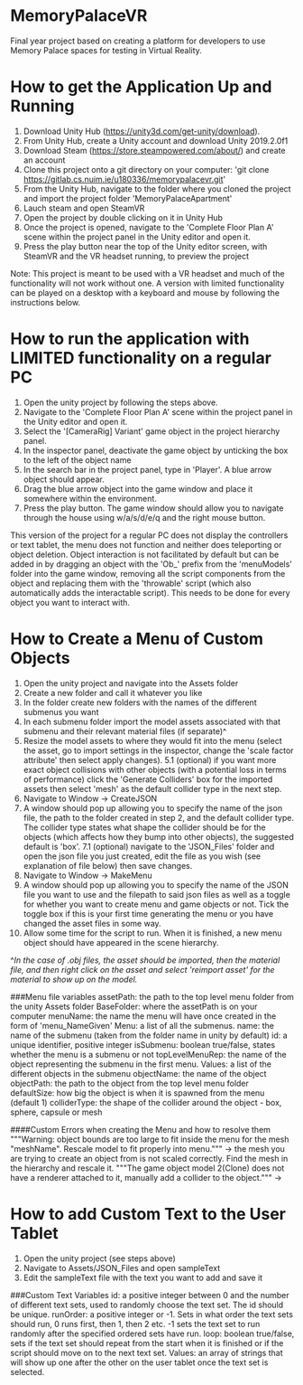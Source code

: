 # MemoryPalaceVR

Final year project based on creating a platform for developers to use Memory Palace spaces for testing in Virtual Reality.

# How to get the Application Up and Running
1. Download Unity Hub (https://unity3d.com/get-unity/download).
2. From Unity Hub, create a Unity account and download Unity 2019.2.0f1
3. Download Steam (https://store.steampowered.com/about/) and create an account
4. Clone this project onto a git directory on your computer: 'git clone https://gitlab.cs.nuim.ie/u180336/memorypalacevr.git'
5. From the Unity Hub, navigate to the folder where you cloned the project and import the project folder 'MemoryPalaceApartment'
6. Lauch steam and open SteamVR
7. Open the project by double clicking on it in Unity Hub
8. Once the project is opened, navigate to the 'Complete Floor Plan A' scene within the project panel in the Unity editor and open it.
9. Press the play button near the top of the Unity editor screen, with SteamVR and the VR headset running, to preview the project

Note: This project is meant to be used with a VR headset and much of the functionality will not work without one. 
A version with limited functionality can be played on a desktop with a keyboard and mouse by following the instructions below.

# How to run the application with LIMITED functionality on a regular PC
1. Open the unity project by following the steps above.
2. Navigate to the 'Complete Floor Plan A' scene within the project panel in the Unity editor and open it.
3. Select the '[CameraRig] Variant' game object in the project hierarchy panel.
4. In the inspector panel, deactivate the game object by unticking the box to the left of the object name
5. In the search bar in the project panel, type in 'Player'. A blue arrow object should appear.
6. Drag the blue arrow object into the game window and place it somewhere within the environment.
7. Press the play button. The game window should allow you to navigate through the house using w/a/s/d/e/q and the right mouse button.

This version of the project for a regular PC does not display the controllers or text tablet, the menu does not function and neither does teleporting or object deletion.
Object interaction is not facilitated by default but can be added in by dragging an object with the 'Ob_' prefix from the 'menuModels' folder into the game window, 
removing all the script components from the object and replacing them with the 'throwable' script (which also automatically adds the interactable script).
This needs to be done for every object you want to interact with.

# How to Create a Menu of Custom Objects
1. Open the unity project and navigate into the Assets folder
2. Create a new folder and call it whatever you like
3. In the folder create new folders with the names of the different submenus you want
4. In each submenu folder import the model assets associated with that submenu and their relevant material files (if separate)^
5. Resize the model assets to where they would fit into the menu (select the asset, go to import settings in the inspector, change the 'scale factor attribute' then select apply changes).
5.1 (optional) if you want more exact object collisions with other objects (with a potential loss in terms of performance) click the 'Generate Colliders' box for the imported assets then select 'mesh' as the default collider type in the next step.
6. Navigate to Window -> CreateJSON
7. A window should pop up allowing you to specify the name of the json file, the path to the folder created in step 2, and the default collider type. The collider type states what shape the collider should be for the objects (which affects how they bump into other objects), the suggested default is 'box'.
7.1 (optional) navigate to the 'JSON_Files' folder and open the json file you just created, edit the file as you wish (see explanation of file below) then save changes.
8. Navigate to Window -> MakeMenu
9. A window should pop up allowing you to specify the name of the JSON file you want to use and the filepath to said json files as well as a toggle for whether you want to create menu and game objects or not. Tick the toggle box if this is your first time generating the menu or you have changed the asset files in some way.
10. Allow some time for the script to run. When it is finished, a new menu object should have appeared in the scene hierarchy.

^*In the case of .obj files, the asset should be imported, then the material file, and then right click on the asset and select 'reimport asset' for the material to show up on the model.*

###Menu file variables
assetPath: the path to the top level menu folder from the unity Assets folder
BaseFolder: where the assetPath is on your computer
menuName: the name the menu will have once created in the form of 'menu_NameGiven'
Menu: a list of all the submenus.
name: the name of the submenu (taken from the folder name in unity by default)
id: a unique identifier, positive integer
isSubmenu: boolean true/false, states whether the menu is a submenu or not
topLevelMenuRep: the name of the object representing the submenu in the first menu.
Values: a list of the different objects in the submenu
objectName: the name of the object
objectPath: the path to the object from the top level menu folder
defaultSize: how big the object is when it is spawned from the menu (default 1)
colliderType: the shape of the collider around the object - box, sphere, capsule or mesh

####Custom Errors when creating the Menu and how to resolve them
"""Warning: object bounds are too large to fit inside the menu for the mesh "meshName". Rescale model to fit properly into menu.""" -> the mesh you are trying to create an object from is not scaled correctly. Find the mesh in the hierarchy and rescale it.
"""The game object model 2(Clone) does not have a renderer attached to it, manually add a collider to the object.""" ->


# How to add Custom Text to the User Tablet
1. Open the unity project (see steps above)
2. Navigate to Assets/JSON_Files and open sampleText
3. Edit the sampleText file with the text you want to add and save it

###Custom Text Variables
id: a positive integer between 0 and the number of different text sets, used to randomly choose the text set. The id should be unique.
runOrder: a positive integer or -1. Sets in what order the text sets should run, 0 runs first, then 1, then 2 etc. -1 sets the text set to run randomly after the specified ordered sets have run.
loop: boolean true/false, sets if the text set should repeat from the start when it is finished or if the script should move on to the next text set.
Values: an array of strings that will show up one after the other on the user tablet once the text set is selected.